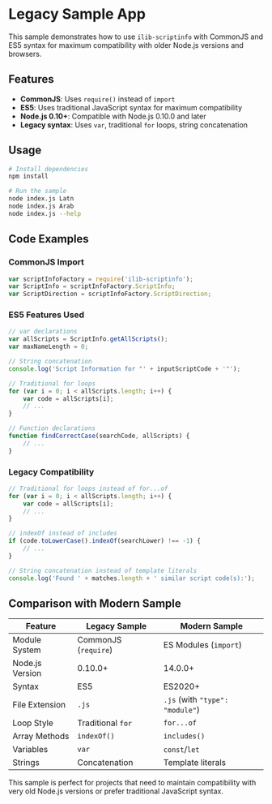 # Legacy Sample App

This sample demonstrates how to use `ilib-scriptinfo` with CommonJS and ES5 syntax for maximum compatibility with older Node.js versions and browsers.

## Features

- **CommonJS**: Uses `require()` instead of `import`
- **ES5**: Uses traditional JavaScript syntax for maximum compatibility
- **Node.js 0.10+**: Compatible with Node.js 0.10.0 and later
- **Legacy syntax**: Uses `var`, traditional `for` loops, string concatenation

## Usage

```bash
# Install dependencies
npm install

# Run the sample
node index.js Latn
node index.js Arab
node index.js --help
```

## Code Examples

### CommonJS Import
```javascript
var scriptInfoFactory = require('ilib-scriptinfo');
var ScriptInfo = scriptInfoFactory.ScriptInfo;
var ScriptDirection = scriptInfoFactory.ScriptDirection;
```

### ES5 Features Used
```javascript
// var declarations
var allScripts = ScriptInfo.getAllScripts();
var maxNameLength = 0;

// String concatenation
console.log('Script Information for "' + inputScriptCode + '"');

// Traditional for loops
for (var i = 0; i < allScripts.length; i++) {
    var code = allScripts[i];
    // ...
}

// Function declarations
function findCorrectCase(searchCode, allScripts) {
    // ...
}
```

### Legacy Compatibility
```javascript
// Traditional for loops instead of for...of
for (var i = 0; i < allScripts.length; i++) {
    var code = allScripts[i];
    // ...
}

// indexOf instead of includes
if (code.toLowerCase().indexOf(searchLower) !== -1) {
    // ...
}

// String concatenation instead of template literals
console.log('Found ' + matches.length + ' similar script code(s):');
```

## Comparison with Modern Sample

| Feature | Legacy Sample | Modern Sample |
|---------|---------------|---------------|
| Module System | CommonJS (`require`) | ES Modules (`import`) |
| Node.js Version | 0.10.0+ | 14.0.0+ |
| Syntax | ES5 | ES2020+ |
| File Extension | `.js` | `.js` (with `"type": "module"`) |
| Loop Style | Traditional `for` | `for...of` |
| Array Methods | `indexOf()` | `includes()` |
| Variables | `var` | `const`/`let` |
| Strings | Concatenation | Template literals |

This sample is perfect for projects that need to maintain compatibility with very old Node.js versions or prefer traditional JavaScript syntax.
